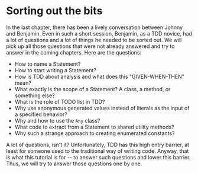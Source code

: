 # Sorting out the bits

In the last chapter, there has been a lively conversation between Johnny and Benjamin. Even in such a short session, Benjamin, as a TDD novice, had a lot of questions and a lot of things he needed to be sorted out. We will pick up all those questions that were not already answered and try to answer in the coming chapters. Here are the questions:

- How to name a Statement?
- How to start writing a Statement?
- How is TDD about analysis and what does this "GIVEN-WHEN-THEN" mean?
- What exactly is the scope of a Statement? A class, a method, or something else?
- What is the role of TODO list in TDD?
- Why use anonymous generated values instead of literals as the input of a specified behavior?
- Why and how to use the `Any` class?
- What code to extract from a Statement to shared utility methods?
- Why such a strange approach to creating enumerated constants?

A lot of questions, isn't it? Unfortunately, TDD has this high entry barrier, at least for someone used to the traditional way of writing code. Anyway, that is what this tutorial is for -- to answer such questions and lower this barrier. Thus, we will try to answer those questions one by one.
